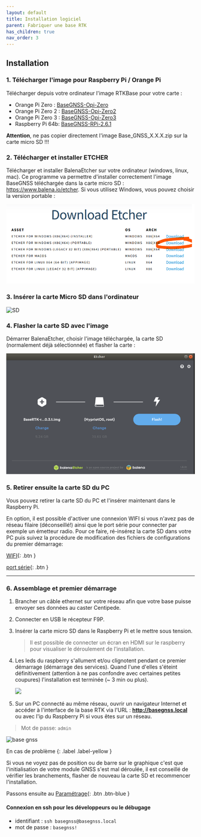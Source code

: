 ```yaml
---
layout: default
title: Installation logiciel
parent: Fabriquer une base RTK
has_children: true
nav_order: 3
---
```


## Installation

### 1. Télécharger l'image pour Raspberry Pi / Orange Pi

Télécharger depuis votre ordinateur l'image RTKBase pour votre carte :
 - Orange Pi Zero : [BaseGNSS-Opi-Zero](https://github.com/Stefal/build/releases/download/2.6.0_24.05/Armbian-unofficial_24.5.1_RTKBase_2.6.0_Orangepizero_bookworm_current_6.6.31_minimal.zip)
 - Orange Pi Zero 2 : [BaseGNSS-Opi-Zero2](https://github.com/Stefal/build/releases/download/2.6.0_24.05/Armbian-unofficial_24.5.1_RTKBase_2.6.0_Orangepizero2_bookworm_current_6.6.31_minimal.zip)
 - Orange Pi Zero 3 : [BaseGNSS-Opi-Zero3](https://github.com/Stefal/build/releases/download/2.6.0_24.05/Armbian-unofficial_24.5.1_RTKBase_2.6.0_Orangepizero3_bookworm_current_6.6.31_minimal.zip)
 - Raspberry Pi 64b: [BaseGNSS-RPi-2.6.1](https://github.com/CentipedeRTK/pi-gen_RTKbase/releases/download/RTKBase-GNSS-RPi-2.6.1/image_2024-08-27-RTKBase-2-6-1_bookworm_64-lite.zip)

**Attention**, ne pas copier directement l'image Base_GNSS_X.X.X.zip sur la carte micro SD !!!

### 2. Télécharger et installer ETCHER

Télécharger et installer BalenaEtcher sur votre ordinateur (windows, linux, mac). Ce programme va permettre d'installer correctement l'image BaseGNSS téléchargée dans la carte micro SD : <https://www.balena.io/etcher>. Si vous utilisez Windows, vous pouvez choisir la version portable :

  ![Etcher Website](/assets/images/install/balena_etcher_website.png)

### 3. Insérer la carte Micro SD dans l'ordinateur

   ![SD](https://encrypted-tbn0.gstatic.com/images?q=tbn:ANd9GcRrqS8MhQYdjrRmaYZS-RCtgLIrhB8gdLaxUmAfey96t6YpopQr)

### 4. Flasher la carte SD avec l'image

Démarrer BalenaEtcher, choisir l'image téléchargée, la carte SD (normalement déjà sélectionnée) et flasher la carte :

   ![etcher](/assets/images/install/etcher.png)

### 5. Retirer ensuite la carte SD du PC

Vous pouvez retirer la carte SD du PC et l'insérer maintenant dans le Raspberry Pi.

En option, il est possible d'activer une connexion WIFI si vous n'avez pas de réseau filaire (déconseillé!) ainsi que le port série pour connecter par exemple un émetteur radio. Pour ce faire, ré-insérez la carte SD dans votre PC puis suivez la procédure de modification des fichiers de configurations du premier démarrage:

[WIFI](wifi){: .btn }

[port série](port_serie){: .btn }

----

### 6. Assemblage et premier démarrage

1. Brancher un câble ethernet sur votre réseau afin que votre base puisse envoyer ses données au caster Centipede.
2. Connecter en USB le récepteur F9P.
3. Insérer la carte micro SD dans le Raspberry Pi et le mettre sous tension.

    > Il est possible de connecter un écran en HDMI sur le raspberry pour visualiser le déroulement de l'installation.

4. Les leds du raspberry s'allument et/ou clignotent pendant ce premier démarrage (démarrage des services). Quand l'une d'elles s'éteint définitivement (attention à ne pas confondre avec certaines petites coupures) l'installation est terminée (~ 3 min ou plus).

    ![](https://projects-static.raspberrypi.org/projects/raspberry-pi-setting-up/3addc4ca2ca0b7c999bdb03a46801a729614b235/en/images/pi-plug-in.gif)

5. Sur un PC connecté au même réseau, ouvrir un navigateur Internet et accéder à l'interface de la base RTK via l'URL : **<http://basegnss.local>** ou avec l'ip du Raspberry Pi si vous êtes sur un réseau.

> Mot de passe: ```admin```

![base gnss](/assets/images/basegnss/basegnss.gif)

En cas de problème
{: .label .label-yellow }

Si vous ne voyez pas de position ou de barre sur le graphique c'est que l'initialisation de votre module GNSS s'est mal déroulée, il est conseillé de vérifier les branchements, flasher de nouveau la carte SD et recommencer l'installation.

Passons ensuite au [Paramétrage](Parametrage){: .btn .btn-blue }

#### Connexion en ssh pour les développeurs ou le débugage

* identifiant : `ssh basegnss@basegnss.local`
* mot de passe : `basegnss!`
